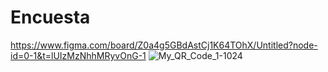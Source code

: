 # Encuesta
https://www.figma.com/board/Z0a4g5GBdAstCj1K64TOhX/Untitled?node-id=0-1&t=lUIzMzNhhMRyvOnG-1
![My_QR_Code_1-1024](https://github.com/user-attachments/assets/bff7a4d6-7851-442b-b1a5-cb0eac969141)
